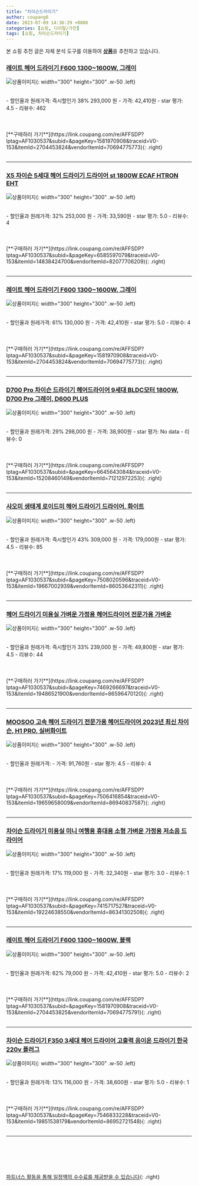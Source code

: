 ```yaml
---
title: "차이슨드라이기"
author: coupang6
date: 2023-07-09 14:36:29 +0800
categories: [쇼핑, 디이털/가전]
tags: [쇼핑, 차이슨드라이기]
---
```


본 쇼핑 추천 글은 자체 분석 도구를 이용하여 [**상품**](https://link.coupang.com/a/bao1ui)을 추천하고 있습니다.

### [레이트 헤어 드라이기 F600 1300~1600W, 그레이](https://link.coupang.com/re/AFFSDP?lptag=AF1030537&subid=&pageKey=1581970908&traceid=V0-153&itemId=2704453824&vendorItemId=70694775773)

![상품이미지](https://thumbnail10.coupangcdn.com/thumbnails/remote/230x230ex/image/retail/images/7884428243731569-902e998e-4026-4592-87ee-7066f2871677.jpg){: width="300" height="300" .w-50 .left}


<br>
- 할인율과 원래가격: 즉시할인가 38%  293,000   원
- 가격: 42,410원
- star 평가: 4.5
- 리뷰수: 462
<br>
<br>
<br>
<br>
[**구매하러 가기**](https://link.coupang.com/re/AFFSDP?lptag=AF1030537&subid=&pageKey=1581970908&traceid=V0-153&itemId=2704453824&vendorItemId=70694775773){: .right}
<br>
<br>

---

### [X5 차이슨 5세대 헤어 드라이기 드라이어 st 1800W ECAF HTRON EHT](https://link.coupang.com/re/AFFSDP?lptag=AF1030537&subid=&pageKey=6585597079&traceid=V0-153&itemId=14838424700&vendorItemId=82077706209)

![상품이미지](https://thumbnail9.coupangcdn.com/thumbnails/remote/230x230ex/image/vendor_inventory/1367/cd164b8cedf6d07faa8d8744d21eb27679a7641bc57d2d043d8936327a16.jpg){: width="300" height="300" .w-50 .left}


<br>
- 할인율과 원래가격: 32%  253,000   원
- 가격: 33,590원
- star 평가: 5.0
- 리뷰수: 4
<br>
<br>
<br>
<br>
[**구매하러 가기**](https://link.coupang.com/re/AFFSDP?lptag=AF1030537&subid=&pageKey=6585597079&traceid=V0-153&itemId=14838424700&vendorItemId=82077706209){: .right}
<br>
<br>

---

### [레이트 헤어 드라이기 F600 1300~1600W, 그레이](https://link.coupang.com/re/AFFSDP?lptag=AF1030537&subid=&pageKey=1581970908&traceid=V0-153&itemId=2704453824&vendorItemId=70694775773)

![상품이미지](https://thumbnail10.coupangcdn.com/thumbnails/remote/230x230ex/image/retail/images/7884428243731569-902e998e-4026-4592-87ee-7066f2871677.jpg){: width="300" height="300" .w-50 .left}


<br>
- 할인율과 원래가격: 61%  130,000   원
- 가격: 42,410원
- star 평가: 5.0
- 리뷰수: 4
<br>
<br>
<br>
<br>
[**구매하러 가기**](https://link.coupang.com/re/AFFSDP?lptag=AF1030537&subid=&pageKey=1581970908&traceid=V0-153&itemId=2704453824&vendorItemId=70694775773){: .right}
<br>
<br>

---

### [D700 Pro 차이슨 드라이기 헤어드라이어 9세대 BLDC모터 1800W, D700 Pro 그레이, D600 PLUS](https://link.coupang.com/re/AFFSDP?lptag=AF1030537&subid=&pageKey=6645643084&traceid=V0-153&itemId=15208460149&vendorItemId=71212972253)

![상품이미지](https://thumbnail8.coupangcdn.com/thumbnails/remote/230x230ex/image/vendor_inventory/8076/ef8494b060e4f203e902420de58b4fa70392bc1e473e1f2124f5e8530ddf.jpg){: width="300" height="300" .w-50 .left}


<br>
- 할인율과 원래가격: 29%  298,000   원
- 가격: 38,900원
- star 평가: No data
- 리뷰수: 0
<br>
<br>
<br>
<br>
[**구매하러 가기**](https://link.coupang.com/re/AFFSDP?lptag=AF1030537&subid=&pageKey=6645643084&traceid=V0-153&itemId=15208460149&vendorItemId=71212972253){: .right}
<br>
<br>

---

### [샤오미 생태계 로이드미 헤어 드라이기 드라이어, 화이트](https://link.coupang.com/re/AFFSDP?lptag=AF1030537&subid=&pageKey=7508020596&traceid=V0-153&itemId=19667002939&vendorItemId=86053642311)

![상품이미지](https://thumbnail10.coupangcdn.com/thumbnails/remote/230x230ex/image/vendor_inventory/cb6c/6cebec93c66f35d7b9357374b0412048a37683f4b681b666c7835a264c51.jpg){: width="300" height="300" .w-50 .left}


<br>
- 할인율과 원래가격: 즉시할인가 43%  309,000   원
- 가격: 179,000원
- star 평가: 4.5
- 리뷰수: 85
<br>
<br>
<br>
<br>
[**구매하러 가기**](https://link.coupang.com/re/AFFSDP?lptag=AF1030537&subid=&pageKey=7508020596&traceid=V0-153&itemId=19667002939&vendorItemId=86053642311){: .right}
<br>
<br>

---

### [헤어 드라이기 미용실 가벼운 가정용 헤어드라이어 전문가용 가벼운](https://link.coupang.com/re/AFFSDP?lptag=AF1030537&subid=&pageKey=7469266697&traceid=V0-153&itemId=19486521900&vendorItemId=86596470120)

![상품이미지](https://thumbnail10.coupangcdn.com/thumbnails/remote/230x230ex/image/vendor_inventory/f774/8d1588a6fb5a5198e33388b84af97b24bf6331d6f0aedabadbe76599bc38.jpg){: width="300" height="300" .w-50 .left}


<br>
- 할인율과 원래가격: 즉시할인가 33%  239,000   원
- 가격: 49,800원
- star 평가: 4.5
- 리뷰수: 44
<br>
<br>
<br>
<br>
[**구매하러 가기**](https://link.coupang.com/re/AFFSDP?lptag=AF1030537&subid=&pageKey=7469266697&traceid=V0-153&itemId=19486521900&vendorItemId=86596470120){: .right}
<br>
<br>

---

### [MOOSOO 고속 헤어 드라이기 전문가용 헤어드라이어 2023년 최신 차이슨, H1 PRO, 실버화이트](https://link.coupang.com/re/AFFSDP?lptag=AF1030537&subid=&pageKey=7506416854&traceid=V0-153&itemId=19659658009&vendorItemId=86940837587)

![상품이미지](https://thumbnail9.coupangcdn.com/thumbnails/remote/230x230ex/image/vendor_inventory/f3e7/9388cf37cd4e98fa742a7aa18844ecf847f59fbc17afc39d73674b0812d6.jpg){: width="300" height="300" .w-50 .left}


<br>
- 할인율과 원래가격: 
- 가격: 91,760원
- star 평가: 4.5
- 리뷰수: 4
<br>
<br>
<br>
<br>
[**구매하러 가기**](https://link.coupang.com/re/AFFSDP?lptag=AF1030537&subid=&pageKey=7506416854&traceid=V0-153&itemId=19659658009&vendorItemId=86940837587){: .right}
<br>
<br>

---

### [차이슨 드라이기 미용실 미니 여행용 휴대용 소형 가벼운 가정용 저소음 드라이어](https://link.coupang.com/re/AFFSDP?lptag=AF1030537&subid=&pageKey=7415717527&traceid=V0-153&itemId=19224638550&vendorItemId=86341302508)

![상품이미지](https://thumbnail7.coupangcdn.com/thumbnails/remote/230x230ex/image/vendor_inventory/28d1/3acd9be37d219bcc599177c2e28877780f82edba1e99bb52ef825cb36fb2.png){: width="300" height="300" .w-50 .left}


<br>
- 할인율과 원래가격: 17%  119,000   원
- 가격: 32,340원
- star 평가: 3.0
- 리뷰수: 1
<br>
<br>
<br>
<br>
[**구매하러 가기**](https://link.coupang.com/re/AFFSDP?lptag=AF1030537&subid=&pageKey=7415717527&traceid=V0-153&itemId=19224638550&vendorItemId=86341302508){: .right}
<br>
<br>

---

### [레이트 헤어 드라이기 F600 1300~1600W, 블랙](https://link.coupang.com/re/AFFSDP?lptag=AF1030537&subid=&pageKey=1581970908&traceid=V0-153&itemId=2704453825&vendorItemId=70694775791)

![상품이미지](https://thumbnail10.coupangcdn.com/thumbnails/remote/230x230ex/image/retail/images/7443269829817472-9015f192-5f2a-49f9-a582-91e922c2b789.jpg){: width="300" height="300" .w-50 .left}


<br>
- 할인율과 원래가격: 62%  79,000   원
- 가격: 42,410원
- star 평가: 5.0
- 리뷰수: 2
<br>
<br>
<br>
<br>
[**구매하러 가기**](https://link.coupang.com/re/AFFSDP?lptag=AF1030537&subid=&pageKey=1581970908&traceid=V0-153&itemId=2704453825&vendorItemId=70694775791){: .right}
<br>
<br>

---

### [차이슨 드라이기 F350 3세대 헤어 드라이어 고출력 음이온 드라이기 한국 220v 플러그](https://link.coupang.com/re/AFFSDP?lptag=AF1030537&subid=&pageKey=7546833228&traceid=V0-153&itemId=19851538179&vendorItemId=86952721548)

![상품이미지](https://thumbnail6.coupangcdn.com/thumbnails/remote/230x230ex/image/vendor_inventory/f2c8/7bd4a1a0d12b2edfd78261d8c361a4b85ac8e7eb1129a4f6b04b23645780.jpg){: width="300" height="300" .w-50 .left}


<br>
- 할인율과 원래가격: 13%  116,000   원
- 가격: 38,600원
- star 평가: 5.0
- 리뷰수: 1
<br>
<br>
<br>
<br>
[**구매하러 가기**](https://link.coupang.com/re/AFFSDP?lptag=AF1030537&subid=&pageKey=7546833228&traceid=V0-153&itemId=19851538179&vendorItemId=86952721548){: .right}
<br>
<br>

---
<br><br><br><br><br> [파트너스 활동을 통해 일정액의 수수료를 제공받을 수 있습니다](https://link.coupang.com/a/bao1ui){: .right}